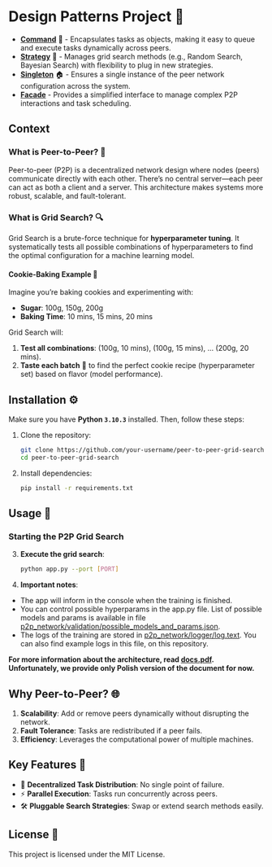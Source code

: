 # Design Patterns Project :rocket:

- **[Command](https://refactoring.guru/design-patterns/command)** 📜 - Encapsulates tasks as objects, making it easy to queue and execute tasks dynamically across peers.
- **[Strategy](https://refactoring.guru/design-patterns/strategy)** 🧠 - Manages grid search methods (e.g., Random Search, Bayesian Search) with flexibility to plug in new strategies.
- **[Singleton](https://refactoring.guru/design-patterns/singleton)** 🏠 - Ensures a single instance of the peer network configuration across the system.
- **[Facade](https://refactoring.guru/design-patterns/facade)** - Provides a simplified interface to manage complex P2P interactions and task scheduling.

## **Context**

### **What is Peer-to-Peer?** 🤝
Peer-to-peer (P2P) is a decentralized network design where nodes (peers) communicate directly with each other. There’s no central server—each peer can act as both a client and a server. This architecture makes systems more robust, scalable, and fault-tolerant.

### **What is Grid Search?** 🔍
Grid Search is a brute-force technique for **hyperparameter tuning**. It systematically tests all possible combinations of hyperparameters to find the optimal configuration for a machine learning model.

#### **Cookie-Baking Example 🍪**
Imagine you’re baking cookies and experimenting with:
- **Sugar**: 100g, 150g, 200g
- **Baking Time**: 10 mins, 15 mins, 20 mins

Grid Search will:
1. **Test all combinations**: (100g, 10 mins), (100g, 15 mins), … (200g, 20 mins).
2. **Taste each batch** 🍴 to find the perfect cookie recipe (hyperparameter set) based on flavor (model performance).

## **Installation** ⚙️

Make sure you have **Python `3.10.3`** installed. Then, follow these steps:

1. Clone the repository:
   ```bash
   git clone https://github.com/your-username/peer-to-peer-grid-search.git
   cd peer-to-peer-grid-search
   ```

2. Install dependencies:
   ```bash
   pip install -r requirements.txt
   ```

## **Usage** 🚀

### **Starting the P2P Grid Search**

3. **Execute the grid search**:
   ```bash
   python app.py --port [PORT]
   ```

4. **Important notes**:
- The app will inform in the console when the training is finished.
- You can control possible hyperparams in the app.py file. List of possible models and params is available in file [p2p_network/validation/possible_models_and_params.json](p2p_network/validation/possible_models_and_params.json).
- The logs of the training are stored in [p2p_network/logger/log.text](p2p_network/logger/log.text). You can also find example logs in this file, on this repository.

**For more information about the architecture, read [docs.pdf](docs.pdf). Unfortunately, we provide only Polish version of the document for now.**



## **Why Peer-to-Peer?** 🌐

1. **Scalability**: Add or remove peers dynamically without disrupting the network.
2. **Fault Tolerance**: Tasks are redistributed if a peer fails.
3. **Efficiency**: Leverages the computational power of multiple machines.


## **Key Features** 🌟

- 🔗 **Decentralized Task Distribution**: No single point of failure.
- ⚡ **Parallel Execution**: Tasks run concurrently across peers.
- 🛠️ **Pluggable Search Strategies**: Swap or extend search methods easily.

## **License** 📜

This project is licensed under the MIT License.


